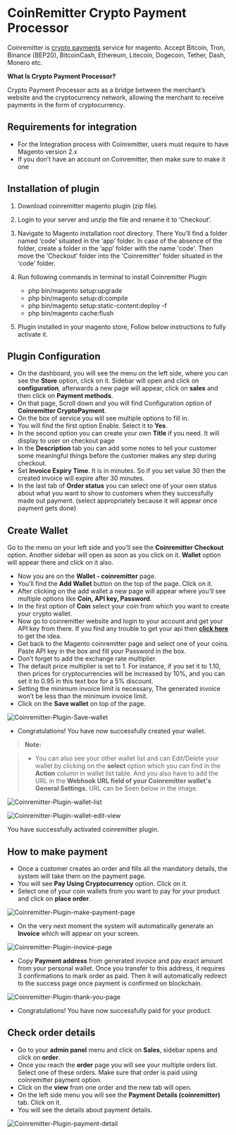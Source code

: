 CoinRemitter Crypto Payment Processor
===

Coinremitter is [crypto payments](http://coinremitter.com) service for magento. Accept Bitcoin, Tron, Binance (BEP20), BitcoinCash, Ethereum, Litecoin, Dogecoin, Tether, Dash, Monero etc.

**What Is Crypto Payment Processor?**

Crypto Payment Processor acts as a bridge between the merchant’s website and the cryptocurrency network, allowing the merchant to receive payments in the form of cryptocurrency.


Requirements for integration
---
* For the Integration process with Coinremitter, users must require to have  Magento version 2.x
* If you don’t have an account on Coinremitter, then make sure to make it one

Installation of plugin
---
1. Download coinremitter magento plugin (zip file).
2. Login to your server and unzip the file and rename it to ‘Checkout’.
3. Navigate to Magento installation root directory. There You’ll find a folder named ‘code’ situated in the ‘app’ folder.
In case of the absence of the folder, create a folder in the ‘app’ folder with the name 'code'. Then move the ‘Checkout’ folder into the 'Coinremitter' folder situated in the ‘code’ folder.
4. Run following commands in terminal to install Coinremitter Plugin
	* php bin/magento setup:upgrade 
	* php bin/magento setup:di:compile
	* php bin/magento setup:static-content:deploy -f
	* php bin/magento cache:flush

5. Plugin installed in your magento store, Follow below instructions to fully activate it.

Plugin Configuration
---
* On the dashboard, you will see the menu on the left side, where you can see the **Store** option, click on it. Sidebar will open and click on **configuration**, afterwards a new page will appear, click on **sales** and then click on **Payment methods**.
* On that page, Scroll down and you will find Configuration option of **Coinremitter CryptoPayment**. 
* On the box of service you will see multiple options to fill in.
* You will find the first option Enable. Select it to **Yes**.
* In the second option you can create your own **Title** if you need. It will display to user on checkout page
* In the **Description** tab you can add some notes to tell your customer some meaningful things before the customer makes any step during checkout. 
* Set **Invoice Expiry Time**. It is in minutes. So if you set value 30 then the created invoice will expire after 30 minutes.
* In the last tab of **Order status** you can select one of your own status about what you want to show to customers when they successfully made out payment. 
(select appropriately because it will appear once payment gets done)

Create Wallet
---
Go to the menu on your left side and you’ll see the **Coinremitter Checkout** option. Another sidebar will open as soon as you click on it. **Wallet** option will appear there and click on it also.

* Now you are on the **Wallet - coinremitter** page.
* You’ll find the **Add Wallet** button on the top of the page. Click on it.
* After clicking on the add wallet a new page will appear where you’ll see multiple options like **Coin, API key, Password**.
* In the first option of **Coin** select your coin from which you want to create your crypto wallet. 
* Now go to coinremitter website and login to your account and get your API key from there. If you find any trouble to get your api then [**click here**](https://blog.coinremitter.com/how-to-get-api-key-and-password-of-coinremitter-wallet/) to get the idea.
* Get back to the Magento coinremitter page and select one of your coins. Paste API key in the box and fill your Password in the box.
* Don’t forget to add the exchange rate multiplier.
* The default price multiplier is set to 1. For instance, if you set it to 1.10, then prices for cryptocurrencies will be increased by 10%, and you can set it to 0.95 in this text box for a 5% discount.
* Setting the minimum invoice limit is necessary, The generated invoice won’t be less than the minimum invoice limit.
* Click on the **Save wallet** on top of the page.

![Coinremitter-Plugin-Save-wallet](https://coinremitter.com/assets/img/screenshots/magento2/add-wallet.png)

* Congratulations! You have now successfully created your wallet.


> **Note:**

> - You can also see your other wallet list and can Edit/Delete your wallet by clicking on the **select** option which you can find in the **Action** column in wallet list table. And you also have to add the URL in the **Webhook URL field of your Coinremitter wallet's General Settings.** URL can be Seen below in the image.

![Coinremitter-Plugin-wallet-list](https://coinremitter.com/assets/img/screenshots/magento2/wallets.png)

![Coinremitter-Plugin-wallet-edit-view](https://coinremitter.com/assets/img/screenshots/magento2/edit-wallet.png)

You have successfully activated coinremitter plugin.

How to make payment
---
* Once a customer creates an order and fills all the mandatory details, the system will take them on the payment page.
* You will see **Pay Using Cryptocurrency** option. Click on it.
* Select one of your coin wallets from you want to pay for your product and click on **place order**.

![Coinremitter-Plugin-make-payment-page](https://coinremitter.com/assets/img/screenshots/magento2/checkout.png)

* On the very next moment the system will automatically generate an **Invoice** which will appear on your screen.

![Coinremitter-Plugin-inovice-page](https://coinremitter.com/assets/img/screenshots/magento2/invoice.png)

* Copy **Payment address** from generated invoice and pay exact amount from your personal wallet. Once you transfer to this address, it requires 3 confirmations to mark order as paid. Then it will automatically redirect to the success page once payment is confirmed on blockchain.

![Coinremitter-Plugin-thank-you-page](https://coinremitter.com/assets/img/screenshots/magento2/thankyou.png) 

* Congratulations! You have now successfully paid for your product. 

Check order details
---
* Go to your **admin panel** menu and click on **Sales**, sidebar opens and click on **order**.
* Once you reach the **order** page you will see your multiple orders list. Select one of these orders. Make sure that order is paid using coinremitter payment option.
* Click on the **view** from one order and the new tab will open. 
* On the left side menu you will see the **Payment Details (coinremitter)** tab. Click on it.
* You will see the details about payment details.

![Coinremitter-Plugin-payment-detail](https://coinremitter.com/assets/img/screenshots/magento2/payment-detail.png) 
